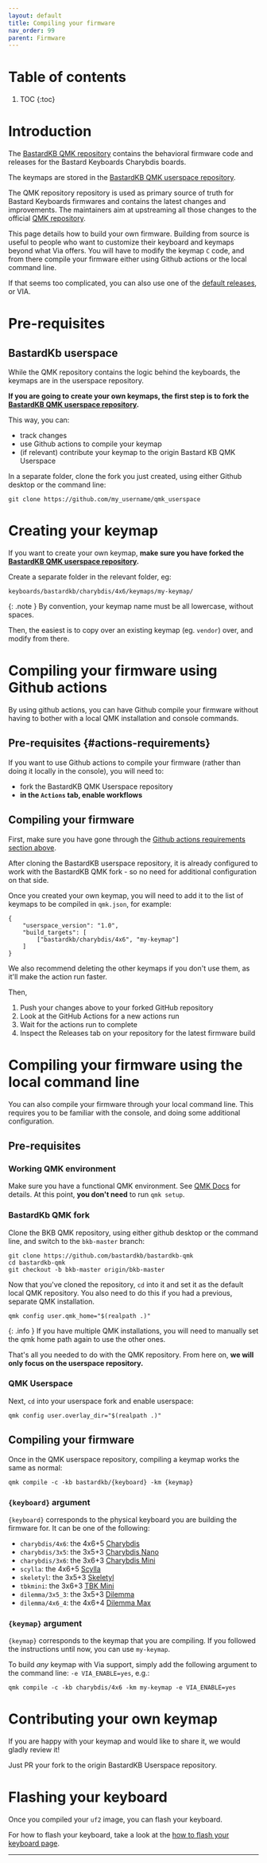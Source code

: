 ```yaml
---
layout: default
title: Compiling your firmware
nav_order: 99
parent: Firmware
---
```


# Table of contents

1. TOC
{:toc}

# Introduction

The [BastardKB QMK repository](https://github.com/bastardkb/bastardkb-qmk) contains the behavioral firmware code and releases for the Bastard Keyboards Charybdis boards.

The keymaps are stored in the [BastardKB QMK userspace repository][bkbus].

The QMK repository repository is used as primary source of truth for Bastard Keyboards firmwares and contains the latest changes and improvements.
The maintainers aim at upstreaming all those changes to the official [QMK repository](https://github.com/qmk/qmk_firmware).

This page details how to build your own firmware. 
Building from source is useful to people who want to customize their keyboard and keymaps beyond what Via offers. 
You will have to modify the keymap `C` code, and from there compile your firmware either using Github actions or the local command line.

If that seems too complicated, you can also use one of the [default releases](https://github.com/Bastardkb/bastardkb-qmk/releases/latest), or VIA.

# Pre-requisites

## BastardKb userspace

While the QMK repository contains the logic behind the keyboards, the keymaps are in the userspace repository.

**If you are going to create your own keymaps, the first step is to fork the [BastardKB QMK userspace repository][bkbus].**


This way, you can:

- track changes
- use Github actions to compile your keymap
- (if relevant) contribute your keymap to the origin Bastard KB QMK Userspace

In a separate folder, clone the fork you just created, using either Github desktop or the command line:


```shell
git clone https://github.com/my_username/qmk_userspace 
```

# Creating your keymap

If you want to create your own keymap, **make sure you have forked the [BastardKB QMK userspace repository][bkbus].**

Create a separate folder in the relevant folder, eg:

```
keyboards/bastardkb/charybdis/4x6/keymaps/my-keymap/
```


{: .note }
By convention, your keymap name must be all lowercase, without spaces.

Then, the easiest is to copy over an existing keymap (eg. `vendor`) over, and modify from there.

# Compiling your firmware using Github actions

By using github actions, you can have Github compile your firmware without having to bother with a local QMK installation and console commands.

## Pre-requisites {#actions-requirements}

If you want to use Github actions to compile your firmware (rather than doing it locally in the console), you will need to:

- fork the BastardKB QMK Userspace repository
- **in the `Actions` tab, enable workflows**


## Compiling your firmware

First, make sure you have gone through the [Github actions requirements section above](#actions-requirements).

After cloning the BastardKB userspace repository, it is already configured to work with the BastardKB QMK fork - so no need for additional configuration on that side.

Once you created your own keymap, you will need to add it to the list of keymaps to be compiled in `qmk.json`, for example:

```shell
{
    "userspace_version": "1.0",
    "build_targets": [
        ["bastardkb/charybdis/4x6", "my-keymap"]
    ]
}
```

We also recommend deleting the other keymaps if you don't use them, as it'll make the action run faster.

Then,

1. Push your changes above to your forked GitHub repository
1. Look at the GitHub Actions for a new actions run
1. Wait for the actions run to complete
1. Inspect the Releases tab on your repository for the latest firmware build


# Compiling your firmware using the local command line

You can also compile your firmware through your local command line. This requires you to be familiar with the console, and doing some additional configuration.

## Pre-requisites

### Working QMK environment

Make sure you have a functional QMK environment. See [QMK Docs](https://docs.qmk.fm/#/newbs) for details. At this point, **you don't need** to run `qmk setup`.

### BastardKb QMK fork

Clone the BKB QMK repository, using either github desktop or the command line, and switch to the `bkb-master` branch:

```shell
git clone https://github.com/bastardkb/bastardkb-qmk
cd bastardkb-qmk
git checkout -b bkb-master origin/bkb-master
```

Now that you've cloned the repository, `cd` into it and set it as the default local QMK repository. You also need to do this if you had a previous, separate QMK installation.

```shell
qmk config user.qmk_home="$(realpath .)" 
```

{: .info }
If you have multiple QMK installations, you will need to manually set the qmk home path again to use the other ones.

That's all you needed to do with the QMK repository.
From here on, **we will only focus on the userspace repository.**

### QMK Userspace

Next, `cd` into your userspace fork and enable userspace:

```shell
qmk config user.overlay_dir="$(realpath .)"
```

## Compiling your firmware

Once in the QMK userspace repository, compiling a keymap works the same as normal:

```shell
qmk compile -c -kb bastardkb/{keyboard} -km {keymap}
```

### `{keyboard}` argument

`{keyboard}` corresponds to the physical keyboard you are building the firmware for. It can be one of the following:

- `charybdis/4x6`: the 4x6+5 [Charybdis](https://github.com/bastardkb/charybdis/)
- `charybdis/3x5`: the 3x5+3 [Charybdis Nano](https://github.com/bastardkb/charybdis/)
- `charybdis/3x6`: the 3x6+3 [Charybdis Mini](https://github.com/bastardkb/charybdis/)
- `scylla`: the 4x6+5 [Scylla](https://github.com/Bastardkb/Scylla)
- `skeletyl`: the 3x5+3 [Skeletyl](https://github.com/Bastardkb/Skeletyl/)
- `tbkmini`: the 3x6+3 [TBK Mini](https://github.com/Bastardkb/TBK-Mini/)
- `dilemma/3x5_3`: the 3x5+3 [Dilemma](https://github.com/bastardkb/dilemma/)
- `dilemma/4x6_4`: the 4x6+4 [Dilemma Max](https://github.com/bastardkb/dilemma/)

### `{keymap}` argument


`{keymap}` corresponds to the keymap that you are compiling. If you followed the instructions until now, you can use `my-keymap`.

To build *any* keymap with Via support, simply add the following argument to the command line: `-e VIA_ENABLE=yes`, e.g.:

```shell
qmk compile -c -kb charybdis/4x6 -km my-keymap -e VIA_ENABLE=yes
```
# Contributing your own keymap

If you are happy with your keymap and would like to share it, we would gladly review it!

Just PR your fork to the origin BastardKB Userspace repository.

# Flashing your keyboard

Once you compiled your `uf2` image, you can flash your keyboard.

For how to flash your keyboard, take a look at the [how to flash your keyboard page][flashing].


---

[flashing]: {{site.baseurl}}/fw/flashing.html
[bkbus]: https://github.com/Bastardkb/qmk_userspace
